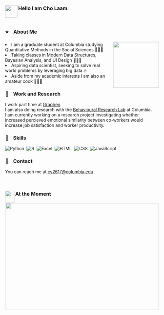 ### Hello I am Cho Laam <img src="https://media.giphy.com/media/gM5qFksULw54NMWyry/giphy.gif" width="40" height="40" img align="left"/>
</br>

### ⭐&nbsp;&nbsp;&nbsp; About Me 
<img src="https://tenor.com/view/cat-computer-typing-working-funny-cats-gif-12030261.gif" width="150" height="150" img align="right" />
<li>I am a graduate student at Columbia studying Quantitative Methods in the Social Sciences 👩🏻‍🎓 
</br><li> Taking classes in Modern Data Structures, Bayesian Analysis, and UI Design 👩🏻‍💻 
</br><li> Aspiring data scientist, seeking to solve real world problems by leveraging big data 🔥 
</br><li> Aside from my academic interests I am also an amateur cook 👩🏻‍🍳 

### 📂&nbsp;&nbsp;&nbsp; Work and Research
I work part time at [Graphen](https://www.graphen.ai/). 
</br>I am also doing research with the [Behavioural Research Lab](https://www8.gsb.columbia.edu/behaviorlab/) at Columbia.
</br>I am currently working on a research project investigating whether increased percieved emotional similarity between co-workers would increase job satisfaction and worker productivity. 

### 🧰&nbsp;&nbsp;&nbsp; Skills
![Python](https://img.shields.io/badge/python-3670A0?style=plastic&logo=python&logoColor=ffdd54)&nbsp; ![R](https://img.shields.io/badge/R-276DC3?style=plastic&logo=r&logoColor=white.svg)&nbsp; ![Excel](https://img.shields.io/badge/Microsoft_Excel-217346?style=plastic&logo=microsoft-excel&logoColor=white.svg)&nbsp; ![HTML](https://img.shields.io/badge/HTML5-E34F26?style=plastic&logo=html5&logoColor=white)&nbsp; ![CSS](https://img.shields.io/badge/CSS-239120?&style=plastic&logo=css3&logoColor=white)&nbsp; ![JavaScript](https://img.shields.io/badge/JavaScript-323330?style=plastic&logo=javascript&logoColor=F7DF1E)

### 📧&nbsp;&nbsp;&nbsp; Contact
You can reach me at cy2617@columbia.edu

</br>

### At the Moment <img src="https://media.giphy.com/media/h7iwdwDAAhrAcpG41n/giphy.gif" width="30" height="40" img align="left"/>
<!-- <p align="center"><i> defrostig after a fridgid witer </i></p> -->
<!-- <p align="center"> <img src="https://tenor.com/view/this-is-fine-fire-coffee-dog-gif-10959043.gif" width="500" height="250" /> </p> -->
<p align="center"> <img src="https://tenor.com/view/hh-whta-uout-gif-22206643.gif" width="500" height="350" /> </p>




